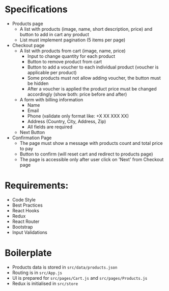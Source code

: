# Specifications

- Products page
  - A list with products (image, name, short description, price) and button to add in cart any product
  - List must implement pagination (5 items per page)
- Checkout page
  - A list with products from cart (image, name, price)
    - Input to change quantity for each product
    - Button to remove product from cart
    - Button to add a voucher to each individual product (voucher is applicable per product)
    - Some products must not allow adding voucher, the button must be hidden
    - After a voucher is applied the product price must be changed accordingly (show both: price before and after)
  - A form with billing information
     - Name
     - Email
     - Phone (validate only format like: +X XX XXX XX)
     - Address (Country, City, Address, Zip)
     - All fields are required
  - Next Button
- Confirmation Page
  - The page must show a message with products count and total price to pay
  - Button to confirm (will reset cart and redirect to products page)
  - The page is accessible only after user click on 'Next' from Checkout page

# Requirements: 
- Code Style
- Best Practices
- React Hooks
- Redux
- React Router
- Bootstrap
- Input Validations

# Boilerplate
- Products data is stored in `src/data/products.json`
- Routing is in `src/App.js`
- UI is prepared for `src/pages/Cart.js` and `src/pages/Products.js`
- Redux is initialised in `src/store`
